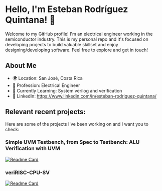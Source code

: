 # Hello, I'm Esteban Rodríguez Quintana! 👋

Welcome to my GitHub profile! I'm an electrical engineer working in the semiconductor industry. This is my personal repo and it's focused on developing projects to build valuable skillset and enjoy designing/developing software. Feel free to explore and get in touch!

## About Me

- 🌍 Location: San José, Costa Rica
- 💼 Profession: Electrical Engineer
- 🌱 Currently Learning: System verilog and verification
- 💼 LinkedIn: https://www.linkedin.com/in/esteban-rodriguez-quintana/



## Relevant recent projects:

Here are some of the projects I've been working on and I want you to check:

### Simple UVM Testbench, from Spec to Testbench: ALU Verification with UVM

[![Readme Card](https://github-readme-stats.vercel.app/api/pin/?username=erquintana&repo=ALU_Verification_with_UVM&theme=yeblu)](https://github.com/erquintana/ALU_Verification_with_UVM)

### veriRISC-CPU-SV

[![Readme Card](https://github-readme-stats.vercel.app/api/pin/?username=erquintana&repo=veriRISC-CPU-SV&theme=yeblu)](https://github.com/erquintana/veriRISC-CPU-SV)

<!--
## Contributions

I enjoy contributing to open source projects. Here are a few projects I've contributed to:

- [Project Name](https://github.com/project-owner/project-name)
- [Another Project](https://github.com/another-owner/another-project)

## Fun Facts

- 🎵 Favorite Song: [Your Favorite Song]
- 🎮 Currently Playing: [Game Name]
- 📚 Reading: [Book Title]
-->
